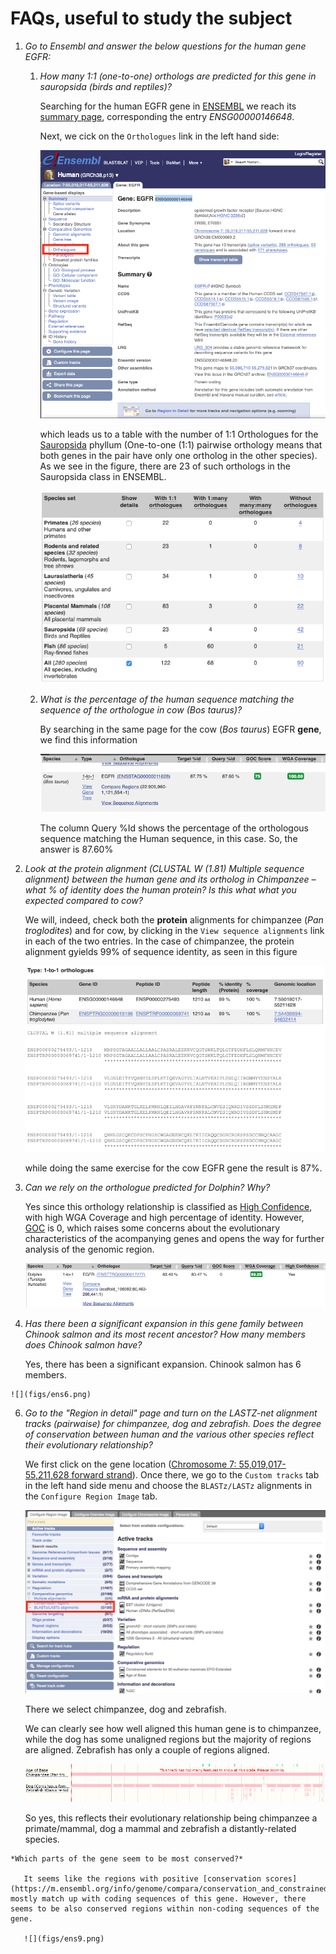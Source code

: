 # FAQs, useful to study the subject

1. *Go to Ensembl and answer the below questions for the human gene EGFR:*
   1. *How many 1:1 (one-to-one) orthologs are predicted for this gene in sauropsida (birds and reptiles)?*

      Searching for the human EGFR gene in [ENSEMBL](https://www.ensembl.org/) we reach its [summary page](https://www.ensembl.org/Homo_sapiens/Gene/Summary?db=core;g=ENSG00000146648;r=7:55019017-55211628), corresponding the entry *ENSG00000146648*.

      Next, we cick on the `Orthologues` link in the left hand side:

      ![](figs/ens1.png)

      which leads us to a table with the number of 1:1 Orthologues for the [Sauropsida](https://en.wikipedia.org/wiki/Sauropsida) phyllum (One-to-one (1:1) pairwise orthology means that both genes in the pair have only one ortholog in the other species). As we see in the figure, there are 23 of such orthologs in the Sauropsida class in ENSEMBL.

      ![](figs/ens2.png)

   2. *What is the percentage of the human sequence matching the sequence of the orthologue in cow (Bos taurus)?*

      By searching in the same page for the cow (*Bos taurus*) EGFR **gene**, we find this information

      ![](figs/ens3.png)

      The column Query %Id shows the percentage of the orthologous sequence matching the Human sequence, in this case. So, the answer is 87.60%

  3. *Look at the protein alignment (CLUSTAL W (1.81) Multiple sequence alignment) between the human gene and its ortholog in Chimpanzee – what % of identity does the human protein? Is this what what you expected compared to cow?*

     We will, indeed, check both the **protein** alignments for chimpanzee (*Pan troglodites*) and for cow, by clicking in the `View sequence alignments` link in each of the two entries. In the case of chimpanzee, the protein alignment gyields 99% of sequence identity, as seen in this figure

     ![](figs/ens4.png)

     while doing the same exercise for the cow EGFR gene the result is 87%.

  4. *Can we rely on the orthologue predicted for Dolphin? Why?*

      Yes since this orthology relationship is classified as [High Confidence](https://www.ensembl.org/info/genome/compara/Ortholog_qc_manual.html/#hc), with high WGA Coverage and high percentage of identity. However, [GOC](https://www.ensembl.org/info/genome/compara/Ortholog_qc_manual.html/#goc) is 0, which raises some concerns about the evolutionary characteristics of the acompanying genes and opens the way for further analysis of the genomic region.

      ![](figs/ens5.png)

   5. *Has there been a significant expansion in this gene family between Chinook salmon and its most recent ancestor? How many members does Chinook salmon have?*

      Yes, there has been a significant expansion. Chinook salmon has 6 members.

    ![](figs/ens6.png)

  6. *Go to the "Region in detail" page and turn on the LASTZ-net alignment tracks (pairwaise) for chimpanzee, dog and zebrafish. Does the degree of conservation between human and the various other species reflect their evolutionary relationship?*

      We first click on the gene location ([Chromosome 7: 55,019,017-55,211,628 forward strand](https://www.ensembl.org/Homo_sapiens/Location/View?db=core;g=ENSG00000146648;r=7:55019017-55211628)). Once there, we go to the `Custom tracks` tab in the left hand side menu and choose the `BLASTz/LASTz` alignments in the `Configure Region Image` tab.

      ![](figs/ens7.png)

      There we select chimpanzee, dog and zebrafish.

      We can clearly see how well aligned this human gene is to chimpanzee, while the dog has some unaligned regions but the majority of regions are aligned. Zebrafish has only a couple of regions aligned. 

       ![](figs/ens8.png)

       So yes, this reflects their evolutionary relationship being chimpanzee a primate/mammal, dog a mammal and zebrafish a distantly-related species.

    *Which parts of the gene seem to be most conserved?*

       It seems like the regions with positive [conservation scores](https://m.ensembl.org/info/genome/compara/conservation_and_constrained.html) mostly match up with coding sequences of this gene. However, there seems to be also conserved regions within non-coding sequences of the gene.   

       ![](figs/ens9.png)
